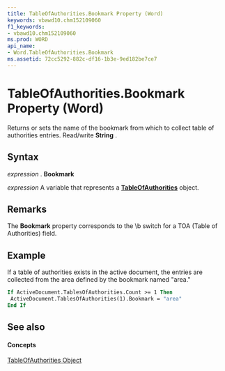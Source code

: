 ```yaml
---
title: TableOfAuthorities.Bookmark Property (Word)
keywords: vbawd10.chm152109060
f1_keywords:
- vbawd10.chm152109060
ms.prod: WORD
api_name:
- Word.TableOfAuthorities.Bookmark
ms.assetid: 72cc5292-882c-df16-1b3e-9ed182be7ce7
---
```



# TableOfAuthorities.Bookmark Property (Word)

Returns or sets the name of the bookmark from which to collect table of authorities entries. Read/write  **String** .


## Syntax

 _expression_ . **Bookmark**

 _expression_ A variable that represents a **[TableOfAuthorities](tableofauthorities-object-word.md)** object.


## Remarks

The  **Bookmark** property corresponds to the \b switch for a TOA (Table of Authorities) field.


## Example

If a table of authorities exists in the active document, the entries are collected from the area defined by the bookmark named "area."


```vb
If ActiveDocument.TablesOfAuthorities.Count >= 1 Then 
 ActiveDocument.TablesOfAuthorities(1).Bookmark = "area" 
End If
```


## See also


#### Concepts


[TableOfAuthorities Object](tableofauthorities-object-word.md)

